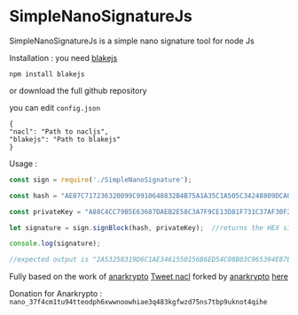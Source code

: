 # SimpleNanoSignatureJs
SimpleNanoSignatureJs is a simple nano signature tool for node Js

Installation : 
  you need [blakejs](https://www.npmjs.com/package/blakejs)
  ```
 npm install blakejs
  ```
 or
 download the full github repository
 
 you can edit ```config.json```
  ```
 {
  "nacl": "Path to nacljs",
  "blakejs": "Path to blakejs"
  }
```

Usage :

```javascript
const sign = require('./SimpleNanoSignature');

const hash = "AE87C717236320099C9910648832B4B75A1A35C1A505C34248809DCA0C66DCC5"; //data to sign

const privateKey = "A88C4CC79B5E63687DAEB2E58C3A7F9CE13D81F731C37AF30F21E426475EF70E"; //must be an ed25519 based private key

let signature = sign.signBlock(hash, privateKey);  //returns the HEX signature

console.log(signature);

//expected output is "2A53258319D6C1AE3461550156B6ED54C08B03C965394E87E0A3716699F2872C63B607CD9B1D6EABBD5CF9FFC3413D1DF60D57283CE19108AC2A21E6A72C3E0D"

```

Fully based on the work of [anarkrypto](https://github.com/anarkrypto)
[Tweet nacl](https://github.com/dchest/tweetnacl-js) forked by [anarkrypto](https://github.com/anarkrypto) [here](https://github.com/anarkrypto/nanodrop/blob/main/src/models/nano-wallet/utils/nacl.js)


Donation for Anarkrypto : ```nano_37f4cm1tu94tteodph6xwwnoowhiae3q483kgfwzd75ns7tbp9uknot4qihe```

